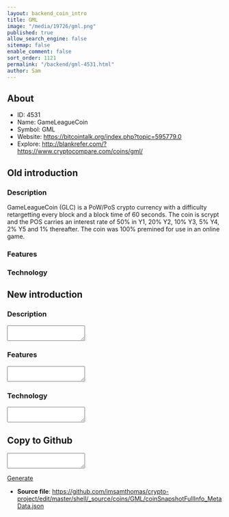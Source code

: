 ```yaml
---
layout: backend_coin_intro
title: GML
image: "/media/19726/gml.png"
published: true
allow_search_engine: false
sitemap: false
enable_comment: false
sort_order: 1121
permalink: "/backend/gml-4531.html"
author: Sam
---
```


## About

- ID: 4531
- Name: GameLeagueCoin
- Symbol: GML
- Website: https://bitcointalk.org/index.php?topic=595779.0
- Explore: http://blankrefer.com/?https://www.cryptocompare.com/coins/gml/


## Old introduction

### Description

<p>GameLeagueCoin (GLC) is a PoW/PoS crypto currency with a difficulty retargetting every block and a block time of 60 seconds. The coin is scrypt and the POS carries an interest rate of 50% in Y1, 20% Y2, 10% Y3, 5% Y4, 2% Y5 and 1% thereafter. The coin was 100% premined for use in an online game.</p>

### Features


### Technology




## New introduction


### Description
<textarea id="meta_description" name="description"></textarea>

### Features
<textarea id="meta_features" name="features"></textarea>

### Technology
<textarea id="meta_technology" name="technology"></textarea>


## Copy to Github

<textarea id="coinsnapshotfullinfo_metadata"></textarea>

<a href="#gen" onclick="generateMetaDatJson()">Generate</a>

- **Source file**: <a href="https://github.com/imsamthomas/crypto-project/edit/master/shell/_source/coins/GML/coinSnapshotFullInfo_MetaData.json">https://github.com/imsamthomas/crypto-project/edit/master/shell/_source/coins/GML/coinSnapshotFullInfo_MetaData.json</a>

